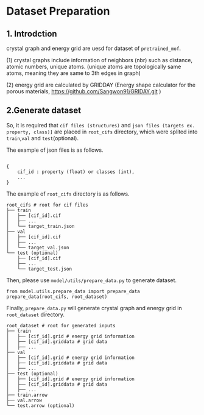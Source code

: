 # Dataset Preparation
## 1. Introdction
crystal graph and energy grid are uesd for dataset of `pretrained_mof`.

(1) crystal graphs include information of neighbors (nbr) such as distance, atomic numbers, unique atoms.
(unique atoms are topologically same atoms, meaning they are same to 3th edges in graph)

(2) energy grid are calculated by GRIDDAY (Energy shape calculator for the porous materials, https://github.com/Sangwon91/GRIDAY.git )
 
## 2.Generate dataset
So, it is required that `cif files (structures)` and `json files (targets ex. property, class)]` are placed in `root_cifs` directory, which were splited into `train`,`val` and `test`(optional). 

The example  of json files is as follows.
```

{ 
    cif_id : property (float) or classes (int),
    ...
}
```
The example of `root_cifs` directory is as follows.

    root_cifs # root for cif files
    ├── train            
    │   ├── [cif_id].cif
    │   ├── ...
    │   └── target_train.json
    ├── val       
    │   ├── [cif_id].cif
    │   ├── ...
    │   └── target_val.json
    └── test (optional)
        ├── [cif_id].cif
        ├── ...
        └── target_test.json


Then, please use `model/utils/prepare_data.py` to generate dataset.
```angular2html
from model.utils.prepare_data import prepare_data
prepare_data(root_cifs, root_dataset) 
```
Finally, `prepare_data.py` will generate crystal graph and energy grid in `root_dataset` directory.

    root_dataset # root for generated inputs 
    ├── train            
    │   ├── [cif_id].grid # energy grid information
    │   ├── [cif_id].griddata # grid data
    │   ├── ...
    ├── val          
    │   ├── [cif_id].grid # energy grid information
    │   ├── [cif_id].griddata # grid data
    │   ├── ...
    ├── test (optional)      
    │   ├── [cif_id].grid # energy grid information
    │   ├── [cif_id].griddata # grid data
    │   ├── ...
    ├── train.arrow
    ├── val.arrow
    └── test.arrow (optional)


